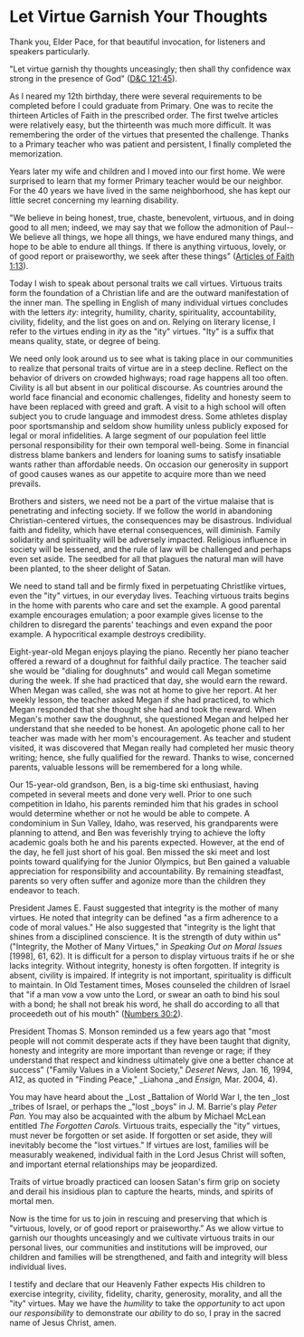 # Let Virtue Garnish Your Thoughts

Thank you, Elder Pace, for that beautiful invocation, for listeners and
speakers particularly.

"Let virtue garnish thy thoughts unceasingly; then shall thy confidence wax
strong in the presence of God" ([D&amp;C
121:45](https://www.lds.org/scriptures/dc-testament/dc/121.45?lang=eng#44)).

As I neared my 12th birthday, there were several requirements to be completed
before I could graduate from Primary. One was to recite the thirteen Articles
of Faith in the prescribed order. The first twelve articles were relatively
easy, but the thirteenth was much more difficult. It was remembering the order
of the virtues that presented the challenge. Thanks to a Primary teacher who
was patient and persistent, I finally completed the memorization.

Years later my wife and children and I moved into our first home. We were
surprised to learn that my former Primary teacher would be our neighbor. For
the 40 years we have lived in the same neighborhood, she has kept our little
secret concerning my learning disability.

"We believe in being honest, true, chaste, benevolent, virtuous, and in doing
good to all men; indeed, we may say that we follow the admonition of Paul--We
believe all things, we hope all things, we have endured many things, and hope
to be able to endure all things. If there is anything virtuous, lovely, or of
good report or praiseworthy, we seek after these things" ([Articles of Faith
1:13](https://www.lds.org/scriptures/pgp/a-of-f/1.13?lang=eng#12)).

Today I wish to speak about personal traits we call virtues. Virtuous traits
form the foundation of a Christian life and are the outward manifestation of
the inner man. The spelling in English of many individual virtues concludes
with the letters _ity:_ integrity, humility, charity, spirituality,
accountability, civility, fidelity, and the list goes on and on. Relying on
literary license, I refer to the virtues ending in _ity_ as the "ity" virtues.
"Ity" is a suffix that means quality, state, or degree of being.

We need only look around us to see what is taking place in our communities to
realize that personal traits of virtue are in a steep decline. Reflect on the
behavior of drivers on crowded highways; road rage happens all too often.
Civility is all but absent in our political discourse. As countries around the
world face financial and economic challenges, fidelity and honesty seem to
have been replaced with greed and graft. A visit to a high school will often
subject you to crude language and immodest dress. Some athletes display poor
sportsmanship and seldom show humility unless publicly exposed for legal or
moral infidelities. A large segment of our population feel little personal
responsibility for their own temporal well-being. Some in financial distress
blame bankers and lenders for loaning sums to satisfy insatiable wants rather
than affordable needs. On occasion our generosity in support of good causes
wanes as our appetite to acquire more than we need prevails.

Brothers and sisters, we need not be a part of the virtue malaise that is
penetrating and infecting society. If we follow the world in abandoning
Christian-centered virtues, the consequences may be disastrous. Individual
faith and fidelity, which have eternal consequences, will diminish. Family
solidarity and spirituality will be adversely impacted. Religious influence in
society will be lessened, and the rule of law will be challenged and perhaps
even set aside. The seedbed for all that plagues the natural man will have
been planted, to the sheer delight of Satan.

We need to stand tall and be firmly fixed in perpetuating Christlike virtues,
even the "ity" virtues, in our everyday lives. Teaching virtuous traits begins
in the home with parents who care and set the example. A good parental example
encourages emulation; a poor example gives license to the children to
disregard the parents' teachings and even expand the poor example. A
hypocritical example destroys credibility.

Eight-year-old Megan enjoys playing the piano. Recently her piano teacher
offered a reward of a doughnut for faithful daily practice. The teacher said
she would be "dialing for doughnuts" and would call Megan sometime during the
week. If she had practiced that day, she would earn the reward. When Megan was
called, she was not at home to give her report. At her weekly lesson, the
teacher asked Megan if she had practiced, to which Megan responded that she
thought she had and took the reward. When Megan's mother saw the doughnut, she
questioned Megan and helped her understand that she needed to be honest. An
apologetic phone call to her teacher was made with her mom's encouragement. As
teacher and student visited, it was discovered that Megan really had completed
her music theory writing; hence, she fully qualified for the reward. Thanks to
wise, concerned parents, valuable lessons will be remembered for a long while.

Our 15-year-old grandson, Ben, is a big-time ski enthusiast, having competed
in several meets and done very well. Prior to one such competition in Idaho,
his parents reminded him that his grades in school would determine whether or
not he would be able to compete. A condominium in Sun Valley, Idaho, was
reserved, his grandparents were planning to attend, and Ben was feverishly
trying to achieve the lofty academic goals both he and his parents expected.
However, at the end of the day, he fell just short of his goal. Ben missed the
ski meet and lost points toward qualifying for the Junior Olympics, but Ben
gained a valuable appreciation for responsibility and accountability. By
remaining steadfast, parents so very often suffer and agonize more than the
children they endeavor to teach.

President James E. Faust suggested that integrity is the mother of many
virtues. He noted that integrity can be defined "as a firm adherence to a code
of moral values." He also suggested that "integrity is the light that shines
from a disciplined conscience. It is the strength of duty within us"
("Integrity, the Mother of Many Virtues," in _Speaking Out on Moral Issues_
[1998], 61, 62). It is difficult for a person to display virtuous traits if he
or she lacks integrity. Without integrity, honesty is often forgotten. If
integrity is absent, civility is impaired. If integrity is not important,
spirituality is difficult to maintain. In Old Testament times, Moses counseled
the children of Israel that "if a man vow a vow unto the Lord, or swear an
oath to bind his soul with a bond; he shall not break his word, he shall do
according to all that proceedeth out of his mouth" ([Numbers
30:2](https://www.lds.org/scriptures/ot/num/30.2?lang=eng#1)).

President Thomas S. Monson reminded us a few years ago that "most people will
not commit desperate acts if they have been taught that dignity, honesty and
integrity are more important than revenge or rage; if they understand that
respect and kindness ultimately give one a better chance at success" ("Family
Values in a Violent Society," _Deseret News,_ Jan. 16, 1994, A12, as quoted in
"Finding Peace," _Liahona _and _Ensign,_ Mar. 2004, 4).

You may have heard about the _Lost _Battalion of World War I, the ten _lost
_tribes of Israel, or perhaps the _"lost _boys" in J. M. Barrie's play _Peter
Pan._ You may also be acquainted with the album by Michael McLean entitled
_The Forgotten Carols._ Virtuous traits, especially the "ity" virtues, must
never be forgotten or set aside. If forgotten or set aside, they will
inevitably become the "lost virtues." If virtues are lost, families will be
measurably weakened, individual faith in the Lord Jesus Christ will soften,
and important eternal relationships may be jeopardized.

Traits of virtue broadly practiced can loosen Satan's firm grip on society and
derail his insidious plan to capture the hearts, minds, and spirits of mortal
men.

Now is the time for us to join in rescuing and preserving that which is
"virtuous, lovely, or of good report or praiseworthy." As we allow virtue to
garnish our thoughts unceasingly and we cultivate virtuous traits in our
personal lives, our communities and institutions will be improved, our
children and families will be strengthened, and faith and integrity will bless
individual lives.

I testify and declare that our Heavenly Father expects His children to
exercise integrity, civility, fidelity, charity, generosity, morality, and all
the "ity" virtues. May we have the _humility_ to take the _opportunity_ to act
upon our _responsibility_ to demonstrate our _ability_ to do so, I pray in the
sacred name of Jesus Christ, amen.

